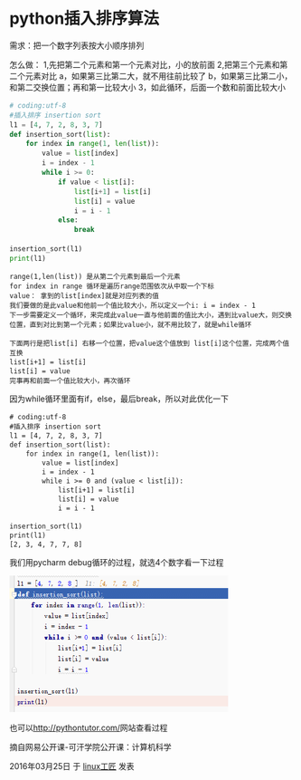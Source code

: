 # python插入排序算法

需求：把一个数字列表按大小顺序排列

怎么做：
1,先把第二个元素和第一个元素对比，小的放前面
2,把第三个元素和第二个元素对比
a，如果第三比第二大，就不用往前比较了
b，如果第三比第二小，和第二交换位置；再和第一比较大小
3，如此循环，后面一个数和前面比较大小

```python
# coding:utf-8
#插入排序 insertion sort
l1 = [4, 7, 2, 8, 3, 7]
def insertion_sort(list):
    for index in range(1, len(list)):
        value = list[index]
        i = index - 1
        while i >= 0:
            if value < list[i]:
                list[i+1] = list[i]
                list[i] = value
                i = i - 1
            else:
                break
 
insertion_sort(l1)
print(l1)
```

```
range(1,len(list)) 是从第二个元素到最后一个元素
for index in range 循环是遍历range范围依次从中取一个下标
value： 拿到的list[index]就是对应列表的值
我们要做的是此value和他前一个值比较大小，所以定义一个i: i = index - 1
下一步需要定义一个循环，来完成此value一直与他前面的值比大小，遇到比value大，则交换位置，直到对比到第一个元素；如果比value小，就不用比较了，就是while循环
 
下面两行是把list[i] 右移一个位置，把value这个值放到 list[i]这个位置，完成两个值互换
list[i+1] = list[i]
list[i] = value
完事再和前面一个值比较大小，再次循环
```

因为while循环里面有if，else，最后break，所以对此优化一下

```
# coding:utf-8
#插入排序 insertion sort
l1 = [4, 7, 2, 8, 3, 7]
def insertion_sort(list):
    for index in range(1, len(list)):
        value = list[index]
        i = index - 1
        while i >= 0 and (value < list[i]):
            list[i+1] = list[i]
            list[i] = value
            i = i - 1
 
insertion_sort(l1)
print(l1)
[2, 3, 4, 7, 7, 8]
```

我们用pycharm debug循环的过程，就选4个数字看一下过程

![python插入排序算法-pic1](../images/2016/03/insertion_sort.gif)

也可以<http://pythontutor.com/>网站查看过程

摘自网易公开课-可汗学院公开课：计算机科学

2016年03月25日 于 [linux工匠](http://www.bbotte.com/) 发表
